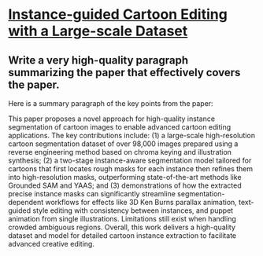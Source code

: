 # [Instance-guided Cartoon Editing with a Large-scale Dataset](https://arxiv.org/abs/2312.01943)

## Write a very high-quality paragraph summarizing the paper that effectively covers the paper.

 Here is a summary paragraph of the key points from the paper:

This paper proposes a novel approach for high-quality instance segmentation of cartoon images to enable advanced cartoon editing applications. The key contributions include: (1) a large-scale high-resolution cartoon segmentation dataset of over 98,000 images prepared using a reverse engineering method based on chroma keying and illustration synthesis; (2) a two-stage instance-aware segmentation model tailored for cartoons that first locates rough masks for each instance then refines them into high-resolution masks, outperforming state-of-the-art methods like Grounded SAM and YAAS; and (3) demonstrations of how the extracted precise instance masks can significantly streamline segmentation-dependent workflows for effects like 3D Ken Burns parallax animation, text-guided style editing with consistency between instances, and puppet animation from single illustrations. Limitations still exist when handling crowded ambiguous regions. Overall, this work delivers a high-quality dataset and model for detailed cartoon instance extraction to facilitate advanced creative editing.
